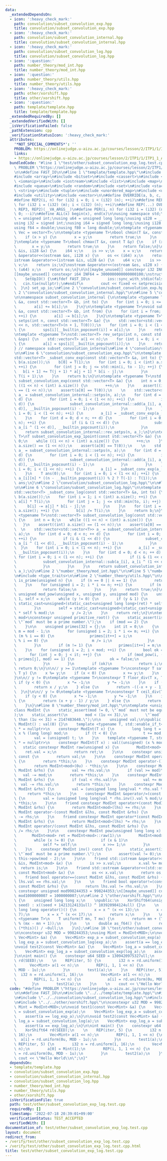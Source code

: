 ```yaml
---
data:
  _extendedDependsOn:
  - icon: ':heavy_check_mark:'
    path: convolution/subset_convolution_exp.hpp
    title: convolution/subset_convolution_exp.hpp
  - icon: ':heavy_check_mark:'
    path: convolution/subset_convolution_internal.hpp
    title: convolution/subset_convolution_internal.hpp
  - icon: ':heavy_check_mark:'
    path: convolution/subset_convolution_log.hpp
    title: convolution/subset_convolution_log.hpp
  - icon: ':question:'
    path: number_theory/mod_int.hpp
    title: number_theory/mod_int.hpp
  - icon: ':question:'
    path: number_theory/utils.hpp
    title: number_theory/utils.hpp
  - icon: ':heavy_check_mark:'
    path: other/xorshift.hpp
    title: other/xorshift.hpp
  - icon: ':question:'
    path: template/template.hpp
    title: template/template.hpp
  _extendedRequiredBy: []
  _extendedVerifiedWith: []
  _isVerificationFailed: false
  _pathExtension: cpp
  _verificationStatusIcon: ':heavy_check_mark:'
  attributes:
    '*NOT_SPECIAL_COMMENTS*': ''
    PROBLEM: https://onlinejudge.u-aizu.ac.jp/courses/lesson/2/ITP1/1/ITP1_1_A
    links:
    - https://onlinejudge.u-aizu.ac.jp/courses/lesson/2/ITP1/1/ITP1_1_A
  bundledCode: "#line 1 \"test/other/subset_convolution_exp_log.test.cpp\"\n#define\
    \ PROBLEM \"https://onlinejudge.u-aizu.ac.jp/courses/lesson/2/ITP1/1/ITP1_1_A\"\
    \n\n#define FAST_IO\n\n#line 1 \"template/template.hpp\"\n#include <algorithm>\n\
    #include <array>\n#include <bitset>\n#include <cassert>\n#include <cmath>\n#include\
    \ <iomanip>\n#include <iostream>\n#include <list>\n#include <map>\n#include <numeric>\n\
    #include <queue>\n#include <random>\n#include <set>\n#include <stack>\n#include\
    \ <string>\n#include <tuple>\n#include <unordered_map>\n#include <unordered_set>\n\
    #include <utility>\n#include <vector>\n\n#define OVERRIDE(a, b, c, d, ...) d\n\
    #define REP2(i, n) for (i32 i = 0; i < (i32) (n); ++i)\n#define REP3(i, m, n)\
    \ for (i32 i = (i32) (m); i < (i32) (n); ++i)\n#define REP(...) OVERRIDE(__VA_ARGS__,\
    \ REP3, REP2)(__VA_ARGS__)\n#define PER(i, n) for (i32 i = (i32) (n) - 1; i >=\
    \ 0; --i)\n#define ALL(x) begin(x), end(x)\n\nusing namespace std;\n\nusing u32\
    \ = unsigned int;\nusing u64 = unsigned long long;\nusing u128 = __uint128_t;\n\
    using i32 = signed int;\nusing i64 = signed long long;\nusing i128 = __int128_t;\n\
    using f64 = double;\nusing f80 = long double;\n\ntemplate <typename T>\nusing\
    \ Vec = vector<T>;\n\ntemplate <typename T>\nbool chmin(T &x, const T &y) {\n\
    \    if (x > y) {\n        x = y;\n        return true;\n    }\n    return false;\n\
    }\ntemplate <typename T>\nbool chmax(T &x, const T &y) {\n    if (x < y) {\n \
    \       x = y;\n        return true;\n    }\n    return false;\n}\n\nistream &operator>>(istream\
    \ &is, i128 &x) {\n    i64 v;\n    is >> v;\n    x = v;\n    return is;\n}\nostream\
    \ &operator<<(ostream &os, i128 x) {\n    os << (i64) x;\n    return os;\n}\n\
    istream &operator>>(istream &is, u128 &x) {\n    u64 v;\n    is >> v;\n    x =\
    \ v;\n    return is;\n}\nostream &operator<<(ostream &os, u128 x) {\n    os <<\
    \ (u64) x;\n    return os;\n}\n\n[[maybe_unused]] constexpr i32 INF = 1000000100;\n\
    [[maybe_unused]] constexpr i64 INF64 = 3000000000000000100;\nstruct SetUpIO {\n\
    \    SetUpIO() {\n#ifdef FAST_IO\n        ios::sync_with_stdio(false);\n     \
    \   cin.tie(nullptr);\n#endif\n        cout << fixed << setprecision(15);\n  \
    \  }\n} set_up_io;\n#line 2 \"convolution/subset_convolution_exp.hpp\"\n\n#line\
    \ 2 \"convolution/subset_convolution_internal.hpp\"\n\n#line 5 \"convolution/subset_convolution_internal.hpp\"\
    \n\nnamespace subset_convolution_internal {\n\ntemplate <typename T>\nvoid add(std::vector<T>\
    \ &a, const std::vector<T> &b, int to) {\n    for (int i = 0; i <= to; ++i) {\n\
    \        a[i] += b[i];\n    }\n}\n\ntemplate <typename T>\nvoid sub(std::vector<T>\
    \ &a, const std::vector<T> &b, int from) {\n    for (int i = from; i < (int) a.size();\
    \ ++i) {\n        a[i] -= b[i];\n    }\n}\n\ntemplate <typename T>\nstd::vector<std::vector<T>>\
    \ setps(int n, const std::vector<T> &a) {\n    std::vector<std::vector<T>> sps(1\
    \ << n, std::vector<T>(n + 1, T(0)));\n    for (int i = 0; i < (1 << n); ++i)\
    \ {\n        sps[i][__builtin_popcount(i)] = a[i];\n    }\n    return sps;\n}\n\
    \ntemplate <typename T>\nstd::vector<T> rev_setps(int n, const std::vector<std::vector<T>>\
    \ &sps) {\n    std::vector<T> a(1 << n);\n    for (int i = 0; i < (1 << n); ++i)\
    \ {\n        a[i] = sps[i][__builtin_popcount(i)];\n    }\n    return a;\n}\n\n\
    } // namespace subset_convolution_internal\n#line 4 \"convolution/subset_convolution_exp.hpp\"\
    \n\n#line 6 \"convolution/subset_convolution_exp.hpp\"\n\ntemplate <typename T>\n\
    std::vector<T> _subset_conv_exp(const std::vector<T> &a, int to) {\n    std::vector<T>\
    \ b(a.size());\n    b[0] = T(1);\n    for (int i = 0; i < (int) a.size() - 1;\
    \ ++i) {\n        for (int j = 0; j <= std::min(i, to - 1); ++j) {\n         \
    \   b[i + 1] += T(j + 1) * a[j + 1] * b[i - j];\n        }\n        b[i + 1] /=\
    \ T(i + 1);\n    }\n    return b;\n}\n\ntemplate <typename T>\nstd::vector<T>\
    \ subset_convolution_exp(const std::vector<T> &a) {\n    int n = 0;\n    while\
    \ ((1 << n) < (int) a.size()) {\n        ++n;\n    }\n    assert((int) a.size()\
    \ == (1 << n));\n    assert(a[0] == T(0));\n    \n    std::vector<std::vector<T>>\
    \ a_ = subset_convolution_internal::setps(n, a);\n    for (int d = 0; d < n; ++\
    \ d) {\n        for (int i = 0; i < (1 << n); ++i) {\n            if (i & (1 <<\
    \ d)) {\n                subset_convolution_internal::add(a_[i], a_[i ^ (1 <<\
    \ d)], __builtin_popcount(i) - 1);\n            }\n        }\n    }\n    for (int\
    \ i = 0; i < (1 << n); ++i) {\n        a_[i] = _subset_conv_exp(a_[i], __builtin_popcount(i));\n\
    \    }\n    for (int d = 0; d < n; ++ d) {\n        for (int i = 0; i < (1 <<\
    \ n); ++i) {\n            if (i & (1 << d)) {\n                subset_convolution_internal::sub(a_[i],\
    \ a_[i ^ (1 << d)], __builtin_popcount(i));\n            }\n        }\n    }\n\
    \    return subset_convolution_internal::rev_setps(n, a_);\n}\n\ntemplate <typename\
    \ T>\nT subset_convolution_exp_1point(const std::vector<T> &a) {\n    int n =\
    \ 0;\n    while ((1 << n) < (int) a.size()) {\n        ++n;\n    }\n    assert((int)\
    \ a.size() == (1 << n));\n    assert(a[0] == T(0));\n    \n    std::vector<std::vector<T>>\
    \ a_ = subset_convolution_internal::setps(n, a);\n    for (int d = 0; d < n; ++\
    \ d) {\n        for (int i = 0; i < (1 << n); ++i) {\n            if (i & (1 <<\
    \ d)) {\n                subset_convolution_internal::add(a_[i], a_[i ^ (1 <<\
    \ d)], __builtin_popcount(i) - 1);\n            }\n        }\n    }\n    for (int\
    \ i = 0; i < (1 << n); ++i) {\n        a_[i] = _subset_conv_exp(a_[i], __builtin_popcount(i));\n\
    \    }\n    T ans(0);\n    for (int i = 0; i < (1 << n); ++i) {\n        ans +=\
    \ a_[i][n] * ((n - __builtin_popcount(i)) % 2 ? T(-1) : T(1));\n    }\n    return\
    \ ans;\n}\n#line 2 \"convolution/subset_convolution_log.hpp\"\n\n#line 4 \"convolution/subset_convolution_log.hpp\"\
    \n\n#line 6 \"convolution/subset_convolution_log.hpp\"\n\ntemplate <typename T>\n\
    std::vector<T> _subset_conv_log(const std::vector<T> &a, int to) {\n    std::vector<T>\
    \ b(a.size());\n    for (int i = 1; i < (int) a.size(); ++i) {\n        b[i] =\
    \ a[i] * T(i);\n        for (int j = 1; j <= std::min(to, i); ++j) {\n       \
    \     b[i] -= a[j] * b[i - j];\n        }\n    }\n    for (int i = 1; i < (int)\
    \ a.size(); ++i) {\n        b[i] /= T(i);\n    }\n    return b;\n}\n\ntemplate\
    \ <typename T>\nstd::vector<T> subset_convolution_log(const std::vector<T> &a)\
    \ {\n    int n = 0;\n    while ((1 << n) < (int) a.size()) {\n        ++n;\n \
    \   }\n    assert((int) a.size() == (1 << n));\n    assert(a[0] == T(1));\n  \
    \  \n    std::vector<std::vector<T>> a_ = subset_convolution_internal::setps(n,\
    \ a);\n    for (int d = 0; d < n; ++ d) {\n        for (int i = 0; i < (1 << n);\
    \ ++i) {\n            if (i & (1 << d)) {\n                subset_convolution_internal::add(a_[i],\
    \ a_[i ^ (1 << d)], __builtin_popcount(i) - 1);\n            }\n        }\n  \
    \  }\n    for (int i = 0; i < (1 << n); ++i) {\n        a_[i] = _subset_conv_log(a_[i],\
    \ __builtin_popcount(i));\n    }\n    for (int d = 0; d < n; ++ d) {\n       \
    \ for (int i = 0; i < (1 << n); ++i) {\n            if (i & (1 << d)) {\n    \
    \            subset_convolution_internal::sub(a_[i], a_[i ^ (1 << d)], __builtin_popcount(i));\n\
    \            }\n        }\n    }\n    return subset_convolution_internal::rev_setps(n,\
    \ a_);\n}\n#line 2 \"number_theory/mod_int.hpp\"\n\n#line 5 \"number_theory/mod_int.hpp\"\
    \n#include <type_traits>\n\n#line 2 \"number_theory/utils.hpp\"\n\nconstexpr bool\
    \ is_prime(unsigned n) {\n    if (n == 0 || n == 1) {\n        return false;\n\
    \    }\n    for (unsigned i = 2; i * i <= n; ++i) {\n        if (n % i == 0) {\n\
    \            return false;\n        }\n    }\n    return true;\n}\n\nconstexpr\
    \ unsigned mod_pow(unsigned x, unsigned y, unsigned mod) {\n    unsigned ret =\
    \ 1, self = x;\n    while (y != 0) {\n        if (y & 1) {\n            ret =\
    \ static_cast<unsigned>(static_cast<unsigned long long>(ret) * self % mod);\n\
    \        }\n        self = static_cast<unsigned>(static_cast<unsigned long long>(self)\
    \ * self % mod);\n        y /= 2;\n    }\n    return ret;\n}\n\ntemplate <unsigned\
    \ mod>\nconstexpr unsigned primitive_root() {\n    static_assert(is_prime(mod),\
    \ \"`mod` must be a prime number.\");\n    if (mod == 2) {\n        return 1;\n\
    \    }\n\n    unsigned primes[32] = {};\n    int it = 0;\n    {\n        unsigned\
    \ m = mod - 1;\n        for (unsigned i = 2; i * i <= m; ++i) {\n            if\
    \ (m % i == 0) {\n                primes[it++] = i;\n                while (m\
    \ % i == 0) {\n                    m /= i;\n                }\n            }\n\
    \        }\n        if (m != 1) {\n            primes[it++] = m;\n        }\n\
    \    }\n    for (unsigned i = 2; i < mod; ++i) {\n        bool ok = true;\n  \
    \      for (int j = 0; j < it; ++j) {\n            if (mod_pow(i, (mod - 1) /\
    \ primes[j], mod) == 1) {\n                ok = false;\n                break;\n\
    \            }\n        }\n        if (ok)\n            return i;\n    }\n   \
    \ return 0;\n}\n\n// y >= 1\ntemplate <typename T>\nconstexpr T safe_mod(T x,\
    \ T y) {\n    x %= y;\n    if (x < 0) {\n        x += y;\n    }\n    return x;\n\
    }\n\n// y != 0\ntemplate <typename T>\nconstexpr T floor_div(T x, T y) {\n   \
    \ if (y < 0) {\n        x *= -1;\n        y *= -1;\n    }\n    if (x >= 0) {\n\
    \        return x / y;\n    } else {\n        return -((-x + y - 1) / y);\n  \
    \  }\n}\n\n// y != 0\ntemplate <typename T>\nconstexpr T ceil_div(T x, T y) {\n\
    \    if (y < 0) {\n        x *= -1;\n        y *= -1;\n    }\n    if (x >= 0)\
    \ {\n        return (x + y - 1) / y;\n    } else {\n        return -(-x / y);\n\
    \    }\n}\n#line 8 \"number_theory/mod_int.hpp\"\n\ntemplate <unsigned mod>\n\
    class ModInt {\n    static_assert(mod != 0, \"`mod` must not be equal to 0.\"\
    );\n    static_assert(\n        mod < (1u << 31),\n        \"`mod` must be less\
    \ than (1u << 31) = 2147483648.\");\n\n    unsigned val;\n\npublic:\n    constexpr\
    \ ModInt() : val(0) {}\n    template <typename T, std::enable_if_t<std::is_signed_v<T>>\
    \ * = nullptr>\n    constexpr ModInt(T x) {\n        long long t = (long long)\
    \ x % (long long) mod;\n        if (t < 0) {\n            t += mod;\n        }\n\
    \        val = (unsigned) t; \n    }\n    template <typename T, std::enable_if_t<std::is_unsigned_v<T>>\
    \ * = nullptr>\n    constexpr ModInt(T x) : val((unsigned) (x % mod)) {}\n\n \
    \   static constexpr ModInt raw(unsigned x) {\n        ModInt<mod> ret;\n    \
    \    ret.val = x;\n        return ret;\n    }\n\n    constexpr unsigned get_val()\
    \ const {\n        return val;\n    }\n\n    constexpr ModInt operator+() const\
    \ {\n        return *this;\n    }\n    constexpr ModInt operator-() const {\n\
    \        return ModInt<mod>(0u) - *this;\n    }\n\n    constexpr ModInt &operator+=(const\
    \ ModInt &rhs) {\n        val += rhs.val;\n        if (val >= mod)\n         \
    \   val -= mod;\n        return *this;\n    }\n    constexpr ModInt &operator-=(const\
    \ ModInt &rhs) {\n        if (val < rhs.val)\n            val += mod;\n      \
    \  val -= rhs.val;\n        return *this;\n    }\n    constexpr ModInt &operator*=(const\
    \ ModInt &rhs) {\n        val = (unsigned long long)val * rhs.val % mod;\n   \
    \     return *this;\n    }\n    constexpr ModInt &operator/=(const ModInt &rhs)\
    \ {\n        val = (unsigned long long)val * rhs.inv().val % mod;\n        return\
    \ *this;\n    }\n\n    friend constexpr ModInt operator+(const ModInt &lhs, const\
    \ ModInt &rhs) {\n        return ModInt<mod>(lhs) += rhs;\n    }\n    friend constexpr\
    \ ModInt operator-(const ModInt &lhs, const ModInt &rhs) {\n        return ModInt<mod>(lhs)\
    \ -= rhs;\n    }\n    friend constexpr ModInt operator*(const ModInt &lhs, const\
    \ ModInt &rhs) {\n        return ModInt<mod>(lhs) *= rhs;\n    }\n    friend constexpr\
    \ ModInt operator/(const ModInt &lhs, const ModInt &rhs) {\n        return ModInt<mod>(lhs)\
    \ /= rhs;\n    }\n\n    constexpr ModInt pow(unsigned long long x) const {\n \
    \       ModInt<mod> ret = ModInt<mod>::raw(1);\n        ModInt<mod> self = *this;\n\
    \        while (x != 0) {\n            if (x & 1)\n                ret *= self;\n\
    \            self *= self;\n            x >>= 1;\n        }\n        return ret;\n\
    \    }\n    constexpr ModInt inv() const {\n        static_assert(is_prime(mod),\
    \ \"`mod` must be a prime number.\");\n        assert(val != 0);\n        return\
    \ this->pow(mod - 2);\n    }\n\n    friend std::istream &operator>>(std::istream\
    \ &is, ModInt<mod> &x) {\n        is >> x.val;\n        x.val %= mod;\n      \
    \  return is;\n    }\n\n    friend std::ostream &operator<<(std::ostream &os,\
    \ const ModInt<mod> &x) {\n        os << x.val;\n        return os;\n    }\n\n\
    \    friend bool operator==(const ModInt &lhs, const ModInt &rhs) {\n        return\
    \ lhs.val == rhs.val;\n    }\n    \n    friend bool operator!=(const ModInt &lhs,\
    \ const ModInt &rhs) {\n        return lhs.val != rhs.val;\n    }\n};\n\n[[maybe_unused]]\
    \ constexpr unsigned mod998244353 = 998244353;\n[[maybe_unused]] constexpr unsigned\
    \ mod1000000007 = 1000000007;\n\n#line 2 \"other/xorshift.hpp\"\n\nclass XorShift64\
    \ {\n    unsigned long long x;\n    \npublic:\n    XorShift64(unsigned long long\
    \ seed) : x((seed + 14213124131ull) ^ 103920984124ull) {}\n    \n    unsigned\
    \ long long operator()() {\n        x = x ^ (x << 13);\n        x = x ^ (x >>\
    \ 7);\n        x = x ^ (x << 17);\n        return x;\n    }\n    \n    template\
    \ <typename T>\n    T uniform(T mn, T mx) {\n        return mn + (T) ((*this)()\
    \ % (mx - mn + 1));\n    }\n    \n    double as_f64() {\n        return (double)\
    \ (*this)() / ~0ull;\n    }\n};\n#line 10 \"test/other/subset_convolution_exp_log.test.cpp\"\
    \n\nconstexpr u32 MOD = 998244353;\nusing Mint = ModInt<MOD>;\n\nvoid test1(const\
    \ Vec<Mint> &a) {\n    Vec<Mint> exp_a = subset_convolution_exp(a);\n    Vec<Mint>\
    \ log_exp_a = subset_convolution_log(exp_a);\n    assert(a == log_exp_a);\n}\n\
    \nvoid test2(const Vec<Mint> &a) {\n    Vec<Mint> log_a = subset_convolution_log(a);\n\
    \    Vec<Mint> exp_log_a = subset_convolution_exp(log_a);\n    assert(a == exp_log_a);\n\
    }\n\nint main() {\n    constexpr u64 SEED = 1309420975327ull;\n    XorShift64\
    \ rd(SEED);\n    \n    REP(iter, 5) {\n        i32 n = rd.uniform(1, 16);\n  \
    \      Vec<Mint> a(1 << n);\n        REP(i, 1, 1 << n) {\n            a[i] = rd.uniform(0u,\
    \ MOD - 1u);\n        }\n        test1(a);\n    }\n    REP(iter, 5) {\n      \
    \  i32 n = rd.uniform(1, 16);\n        Vec<Mint> a(1 << n);\n        a[0] = Mint(1);\n\
    \        REP(i, 1, 1 << n) {\n            a[i] = rd.uniform(0u, MOD - 1u);\n \
    \       }\n        test2(a);\n    }\n    \n    cout << \"Hello World\\n\";\n}\n"
  code: "#define PROBLEM \"https://onlinejudge.u-aizu.ac.jp/courses/lesson/2/ITP1/1/ITP1_1_A\"\
    \n\n#define FAST_IO\n\n#include \"../../template/template.hpp\"\n#include \"../../convolution/subset_convolution_exp.hpp\"\
    \n#include \"../../convolution/subset_convolution_log.hpp\"\n#include \"../../number_theory/mod_int.hpp\"\
    \n#include \"../../other/xorshift.hpp\"\n\nconstexpr u32 MOD = 998244353;\nusing\
    \ Mint = ModInt<MOD>;\n\nvoid test1(const Vec<Mint> &a) {\n    Vec<Mint> exp_a\
    \ = subset_convolution_exp(a);\n    Vec<Mint> log_exp_a = subset_convolution_log(exp_a);\n\
    \    assert(a == log_exp_a);\n}\n\nvoid test2(const Vec<Mint> &a) {\n    Vec<Mint>\
    \ log_a = subset_convolution_log(a);\n    Vec<Mint> exp_log_a = subset_convolution_exp(log_a);\n\
    \    assert(a == exp_log_a);\n}\n\nint main() {\n    constexpr u64 SEED = 1309420975327ull;\n\
    \    XorShift64 rd(SEED);\n    \n    REP(iter, 5) {\n        i32 n = rd.uniform(1,\
    \ 16);\n        Vec<Mint> a(1 << n);\n        REP(i, 1, 1 << n) {\n          \
    \  a[i] = rd.uniform(0u, MOD - 1u);\n        }\n        test1(a);\n    }\n   \
    \ REP(iter, 5) {\n        i32 n = rd.uniform(1, 16);\n        Vec<Mint> a(1 <<\
    \ n);\n        a[0] = Mint(1);\n        REP(i, 1, 1 << n) {\n            a[i]\
    \ = rd.uniform(0u, MOD - 1u);\n        }\n        test2(a);\n    }\n    \n   \
    \ cout << \"Hello World\\n\";\n}"
  dependsOn:
  - template/template.hpp
  - convolution/subset_convolution_exp.hpp
  - convolution/subset_convolution_internal.hpp
  - convolution/subset_convolution_log.hpp
  - number_theory/mod_int.hpp
  - number_theory/utils.hpp
  - other/xorshift.hpp
  isVerificationFile: true
  path: test/other/subset_convolution_exp_log.test.cpp
  requiredBy: []
  timestamp: '2022-07-18 20:39:01+09:00'
  verificationStatus: TEST_ACCEPTED
  verifiedWith: []
documentation_of: test/other/subset_convolution_exp_log.test.cpp
layout: document
redirect_from:
- /verify/test/other/subset_convolution_exp_log.test.cpp
- /verify/test/other/subset_convolution_exp_log.test.cpp.html
title: test/other/subset_convolution_exp_log.test.cpp
---
```

